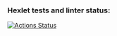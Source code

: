 ### Hexlet tests and linter status:
[![Actions Status](https://github.com/Stonek79/frontend-project-lvl4/workflows/hexlet-check/badge.svg)](https://github.com/Stonek79/frontend-project-lvl4/actions)